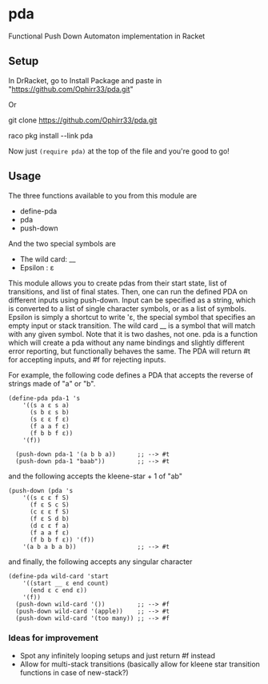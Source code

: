 # pda
Functional Push Down Automaton implementation in Racket

## Setup
In DrRacket, go to Install Package and paste in "https://github.com/Ophirr33/pda.git"

Or

git clone https://github.com/Ophirr33/pda.git

raco pkg install --link pda

Now just `(require pda)` at the top of the file and you're good to go!

## Usage
The three functions available to you from this module are
- define-pda
- pda
- push-down

And the two special symbols are
- The wild card: __
- Epsilon      : ɛ

This module allows you to create pdas from their start state, list of transitions, and list of final states.
Then, one can run the defined PDA on different inputs using push-down. Input can be specified as a string,
which is converted to a list of single character symbols, or as a list of symbols. Epsilon is simply a 
shortcut to write 'ɛ, the special symbol that specifies an empty input or stack transition. The wild card __
is a symbol that will match with any given symbol. Note that it is two dashes, not one. pda is a function
which will create a pda without any name bindings and slightly different error reporting, but functionally
behaves the same. The PDA will return #t for accepting inputs, and #f for rejecting inputs.

For example, the following code defines a PDA that accepts the reverse of strings made of "a" or "b".
```
(define-pda pda-1 's
    '((s a ɛ s a)
      (s b ɛ s b)
      (s ɛ ɛ f ɛ)
      (f a a f ɛ)
      (f b b f ɛ))
    '(f))
  
  (push-down pda-1 '(a b b a))      ;; --> #t
  (push-down pda-1 "baab"))         ;; --> #t
```
and the following accepts the kleene-star + 1 of "ab"
```
(push-down (pda 's
    '((s ɛ ɛ f S)
      (f ɛ S c S)
      (c ɛ ɛ f S)
      (f ɛ S d b)
      (d ɛ ɛ f a)
      (f a a f ɛ)
      (f b b f ɛ)) '(f))
    '(a b a b a b))                 ;; --> #t
```
and finally, the following accepts any singular character
```
(define-pda wild-card 'start
    '((start __ ɛ end count)
      (end ɛ c end ɛ))
    '(f))
  (push-down wild-card '())         ;; --> #f
  (push-down wild-card '(apple))    ;; --> #t
  (push-down wild-card '(too many)) ;; --> #f
```


### Ideas for improvement
- Spot any infinitely looping setups and just return #f instead
- Allow for multi-stack transitions (basically allow for kleene star transition functions in case of new-stack?)
